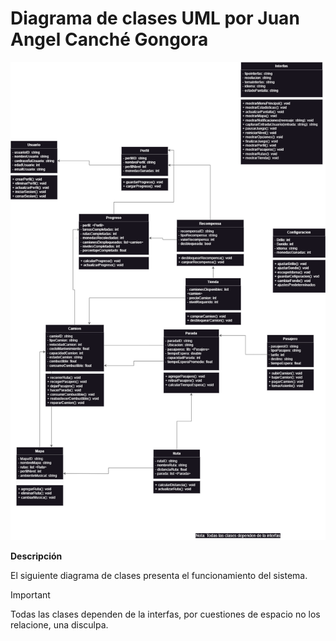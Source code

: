# Diagrama de clases UML por Juan Angel Canché Gongora

![Diagrama UML](/images/DiagramaJuanCanche.drawio.png)

**Descripción**

El siguiente diagrama de clases presenta el funcionamiento del sistema.

> [!IMPORTANT]  
> Todas las clases dependen de la interfas, por cuestiones de espacio no los relacione, una disculpa.